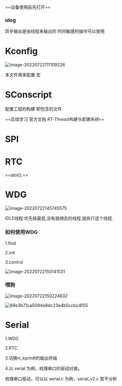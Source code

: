 ==设备使用前先打开==

### ulog

异步输出是由线程来输出的 时间敏感的操作可以使用

# Kconfig

![image-20220722111109226](https://cdn.jsdelivr.net/gh/lhylhylhy6/Picgo/KCONFIG.png)

本文件用来配置 宏

# SConscript

配置工程的构建 即包含的文件

==后续学习 官方文档 *RT-Thread构建与配置系统*==

# SPI

# RTC

==atoi();==

# WDG

![image-20220722145745575](https://cdn.jsdelivr.net/gh/lhylhylhy6/Picgo/WDG.png)

IDLE线程:优先级最低,没有就绪态的线程,就执行这个线程.

### 如何使用WDG

1.find

2.init

3.control

![image-20220722150141531](https://cdn.jsdelivr.net/gh/lhylhylhy6/Picgo/WDG1.png)

###  喂狗

![image-20220722150224632](https://cdn.jsdelivr.net/gh/lhylhylhy6/Picgo/WDG2.png)

![68e3b71ca5094e8dc23e4b5ccbc4f55](https://cdn.jsdelivr.net/gh/lhylhylhy6/Picgo/RAWDG.png)

# Serial





1.WDG

2.RTC

3.切换rt_kprintf的输出终端

4.以 serial 为例，梳理串口的驱动对接。

梳理串口驱动，可以以 serial.c 为例，serial_v2.c 暂不分析



